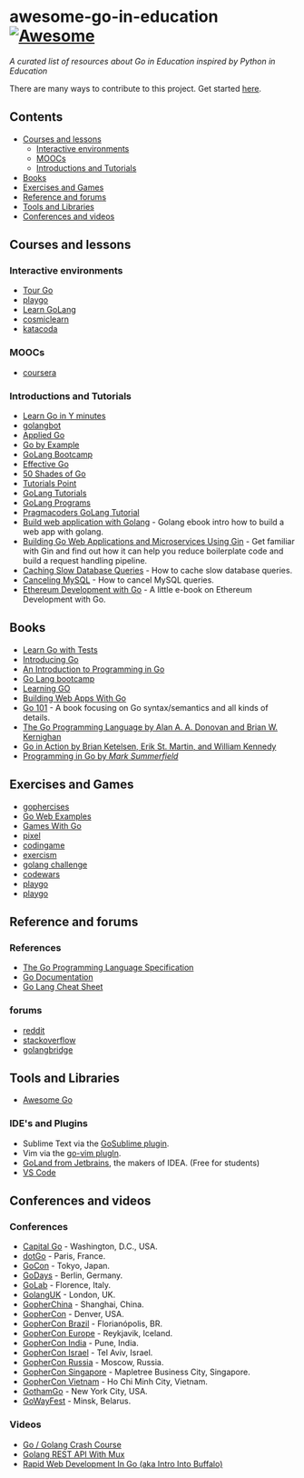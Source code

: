 # awesome-go-in-education [![Awesome](https://cdn.rawgit.com/sindresorhus/awesome/d7305f38d29fed78fa85652e3a63e154dd8e8829/media/badge.svg)](https://github.com/sindresorhus/awesome)

*A curated list of resources about Go in Education inspired by Python in Education* 

There are many ways to contribute to this project. Get started [here](CONTRIBUTING.md).

## Contents

* [Courses and lessons](#courses-and-lessons)
  * [Interactive environments](#interactive-environments)
  * [MOOCs](#moocs)
  * [Introductions and Tutorials](#introductions-and-tutorials)
* [Books](#books)
* [Exercises and Games](#exercises-and-games)
* [Reference and forums](#reference-and-forums)
* [Tools and Libraries](#tools-and-libraries)
* [Conferences and videos](#conferences-and-videos)

## Courses and lessons

### Interactive environments
* [Tour Go](https://tour.golang.org/welcome/1)
* [playgo](http://playgo.to/iwtg/en/)
* [Learn GoLang](https://www.learn-golang.org/)
* [cosmiclearn](https://www.cosmiclearn.com/go/)
* [katacoda](https://www.katacoda.com/courses/golang/)

### MOOCs
* [coursera](https://www.coursera.org/specializations/google-golang)

### Introductions and Tutorials
* [Learn Go in Y minutes](https://learnxinyminutes.com/docs/go/)
* [golangbot](https://golangbot.com/learn-golang-series/)
* [Applied Go](https://appliedgo.net/)
* [Go by Example](https://gobyexample.com)
* [GoLang Bootcamp](http://www.golangbootcamp.com/)
* [Effective Go](https://golang.org/doc/effective_go.html)
* [50 Shades of Go](http://devs.cloudimmunity.com/gotchas-and-common-mistakes-in-go-golang/index.html)
* [Tutorials Point](https://www.tutorialspoint.com/go/)
* [GoLang Tutorials](http://golangtutorials.blogspot.com/2011/05/table-of-contents.html)
* [GoLang Programs](http://www.golangprograms.com/advance-programs.html)
* [Pragmacoders GoLang Tutorial](https://pragmacoders.com/t/golang-tutorials/)
* [Build web application with Golang](https://github.com/astaxie/build-web-application-with-golang) - Golang ebook intro how to build a web app with golang.
* [Building Go Web Applications and Microservices Using Gin](https://semaphoreci.com/community/tutorials/building-go-web-applications-and-microservices-using-gin) - Get familiar with Gin and find out how it can help you reduce boilerplate code and build a request handling pipeline.
* [Caching Slow Database Queries](https://medium.com/@rocketlaunchr.cloud/caching-slow-database-queries-1085d308a0c9) - How to cache slow database queries.
* [Canceling MySQL](https://medium.com/@rocketlaunchr.cloud/canceling-mysql-in-go-827ed8f83b30) - How to cancel MySQL queries.
* [Ethereum Development with Go](https://github.com/miguelmota/ethereum-development-with-go-book) - A little e-book on Ethereum Development with Go.

## Books
* [Learn Go with Tests](https://quii.gitbook.io/learn-go-with-tests/)
* [Introducing Go](http://shop.oreilly.com/product/0636920046516.do)
* [An Introduction to Programming in Go](https://www.golang-book.com/books/intro)
* [Go Lang bootcamp](http://www.golangbootcamp.com/book/)
* [Learning GO](https://miek.nl/go/)
* [Building Web Apps With Go](https://www.gitbook.com/book/codegangsta/building-web-apps-with-go/details)
* [Go 101](https://go101.org) - A book focusing on Go syntax/semantics and all kinds of details.
* [The Go Programming Language by Alan A. A. Donovan and Brian W. Kernighan](http://www.gopl.io/)
* [Go in Action by Brian Ketelsen, Erik St. Martin, and William Kennedy](http://manning.com/ketelsen/)
* [Programming in Go by _Mark Summerfield_](http://www.qtrac.eu/gobook.html)


## Exercises and Games
* [gophercises](https://gophercises.com/)
* [Go Web Examples](https://gowebexamples.com/)
* [Games With Go](https://gameswithgo.org/)
* [pixel](https://github.com/faiface/pixel)
* [codingame](https://www.codingame.com/)
* [exercism](https://exercism.io/tracks/go)
* [golang challenge](http://golang-challenge.org/)
* [codewars](https://www.codewars.com/)
* [playgo](http://playgo.to/iwtg/en)
* [playgo](http://playgo.to/iwtg/en)

## Reference and forums

### References
* [The Go Programming Language Specification](https://golang.org/ref/spec)
* [Go Documentation](https://golang.org/doc/)
* [Go Lang Cheat Sheet](https://github.com/a8m/go-lang-cheat-sheet)

### forums
* [reddit](https://www.reddit.com/r/golang)
* [stackoverflow](https://stackoverflow.com/questions/tagged/go)
* [golangbridge](https://forum.golangbridge.org/)


## Tools and Libraries
* [Awesome Go](https://github.com/avelino/awesome-go)

### IDE's and Plugins

* Sublime Text via the  [GoSublime plugin](https://github.com/DisposaBoy/GoSublime).
* Vim via the  [go-vim plugln](https://github.com/fatih/vim-go).
* [GoLand from Jetbrains](http://www.jetbrains.com/go/), the makers of IDEA. (Free for students)
* [VS Code](https://code.visualstudio.com/docs/languages/go)


## Conferences and videos
### Conferences
* [Capital Go](http://www.capitalgolang.com) - Washington, D.C., USA.
* [dotGo](http://www.dotgo.eu) - Paris, France.
* [GoCon](http://gocon.connpass.com/) - Tokyo, Japan.
* [GoDays](https://www.godays.io/) - Berlin, Germany.
* [GoLab](http://golab.io/) - Florence, Italy.
* [GolangUK](http://golanguk.com/) - London, UK.
* [GopherChina](http://gopherchina.org) - Shanghai, China.
* [GopherCon](http://www.gophercon.com/) - Denver, USA.
* [GopherCon Brazil](https://gopherconbr.org) - Florianópolis, BR.
* [GopherCon Europe](https://gophercon.is/) - Reykjavik, Iceland.
* [GopherCon India](https://www.gophercon.in/) - Pune, India.
* [GopherCon Israel](https://www.gophercon.org.il/) - Tel Aviv, Israel.
* [GopherCon Russia](https://www.gophercon-russia.ru) - Moscow, Russia.
* [GopherCon Singapore](https://gophercon.sg) - Mapletree Business City, Singapore.
* [GopherCon Vietnam](https://gophercon.vn/) - Ho Chi Minh City, Vietnam.
* [GothamGo](http://gothamgo.com/) - New York City, USA.
* [GoWayFest](https://goway.io/) - Minsk, Belarus.

### Videos
* [Go / Golang Crash Course](https://www.youtube.com/watch?v=SqrbIlUwR0U)
* [Golang REST API With Mux](https://www.youtube.com/watch?v=SonwZ6MF5BE)
* [Rapid Web Development In Go (aka Intro Into Buffalo)](https://www.youtube.com/watch?v=J0JnHNgPMRk)

